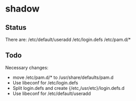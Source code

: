 # shadow

## Status

There are:
/etc/default/useradd
/etc/login.defs
/etc/pam.d/\*

## Todo

Necessary changes:
* move /etc/pam.d/\* to /usr/share/defaults/pam.d
* Use libeconf for /etc/login.defs
* Split login.defs and create {/etc,/usr/etc}/login.defs.d
* Use libeconf for /etc/default/useradd
